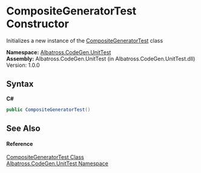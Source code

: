 # CompositeGeneratorTest Constructor 
 

Initializes a new instance of the <a href="T_Albatross_CodeGen_UnitTest_CompositeGeneratorTest.md">CompositeGeneratorTest</a> class

**Namespace:**&nbsp;<a href="N_Albatross_CodeGen_UnitTest.md">Albatross.CodeGen.UnitTest</a><br />**Assembly:**&nbsp;Albatross.CodeGen.UnitTest (in Albatross.CodeGen.UnitTest.dll) Version: 1.0.0

## Syntax

**C#**<br />
``` C#
public CompositeGeneratorTest()
```


## See Also


#### Reference
<a href="T_Albatross_CodeGen_UnitTest_CompositeGeneratorTest.md">CompositeGeneratorTest Class</a><br /><a href="N_Albatross_CodeGen_UnitTest.md">Albatross.CodeGen.UnitTest Namespace</a><br />
